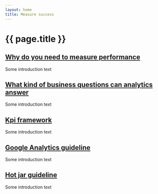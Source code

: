 ```yaml
---
layout: home
title: Measure success
---
```


# {{ page.title }}

<div class="previews">
  <div class="preview">
    <h2 class="sub-section-heading"><a href="">Why do you need to measure performance</a></h2>
    <p>Some introduction text</p>
  </div>
  <div class="preview">
    <h2 class="sub-section-heading"><a href="">What kind of business questions can analytics answer</a></h2>
    <p>Some introduction text</p>
  </div>
  <div class="preview">
    <h2 class="sub-section-heading"><a href="">Kpi framework</a></h2>
    <p>Some introduction text</p>
  </div>
  <div class="preview">
    <h2 class="sub-section-heading"><a href="">Google Analytics guideline</a></h2>
    <p>Some introduction text</p>
  </div>
  <div class="preview">
    <h2 class="sub-section-heading"><a href="">Hot jar guideline</a></h2>
    <p>Some introduction text</p>
  </div>
</div>